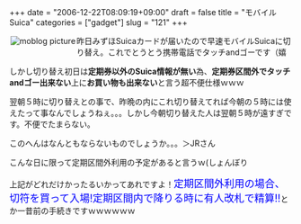 +++
date = "2006-12-22T08:09:19+09:00"
draft = false
title = "モバイルSuica"
categories = ["gadget"]
slug = "121"
+++

<a rel="lightbox" href="http://keruru.net/images/458b141ef0738-img019.jpg"><img vspace="2" hspace="2" border="0" align="left" title="moblogPicture" alt="moblog picture" src="http://keruru.net/images/458b141ef0738-thumb_img019.jpg" /></a>
<!-- bodytext -->

昨日みずほSuicaカードが届いたので早速モバイルSuicaに切り替え。これでとうとう携帯電話でタッチandゴーです（嬉

しかし切り替え初日は<strong>定期券以外のSuica情報が無い</strong>為、<strong>定期券区間外でタッチandゴー出来ない</strong>上に<strong>お買い物も出来ない</strong>と言う超不便仕様ｗｗｗ

翌朝５時に切り替えとの事で、昨晩の内にこれ切り替えてれば今朝の５時には使えたって事なんでしょうねぇ。。。しかし今朝切り替えた人は翌朝５時が遠すぎです。不便でたまらない。

このへんはなんともならないものでしょうか。。。＞JRさん

こんな日に限って定期区間外利用の予定があると言うｗ(しょんぼり

上記がどれだけかったるいかってあれですよ！<font size="+1" color="blue">定期区間外利用の場合、切符を買って入場!定期区間内で降りる時に有人改札で精算!!</font>とか一昔前の手続きですｗｗｗｗｗｗ

<!-- bodytext end -->
